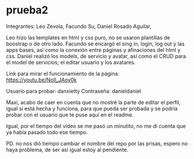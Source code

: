 # prueba2
Integrantes:
Leo Zevola,
Facundo Su,
Daniel Rosado Aguilar,

Leo hizo las templates en html y css puro, no se usaron plantillas de boostrap o de otro lado.
Facundo se encargó el sing in, login, log out y las apps bases, así como la conexión entre páginas y afinaciones del html y css.
Daniel realizó los models, de servicio y avatar, así como el CRUD para el model de servicios; el editar usuario y los avatares.

Link para mirar el funcionamiento de la página: https://youtu.be/NoII_JAoy0k

Usuario para probar: danxietty
Contraseña: danieldaniel

Maxi, acabo de caer en cuenta que no mostré la parte de editar el perfil, igual sí está hecha y funciona, para que pueda ser probada y se podría probar con el usuario que te puse aquí en el readme.

Igual, por el tiempo del vídeo se me pasó un minutito, no me di cuenta que ya había pasado todo ese tiempo.

PD. no nos dió tiempo cambiar el nombre del repo por las prisas, espero no haya problema, de ser así igual estoy al pendiente.

